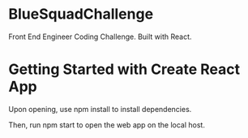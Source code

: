 # BlueSquadChallenge
Front End Engineer Coding Challenge. Built with React.

# Getting Started with Create React App

Upon opening, use npm install to install dependencies.

Then, run npm start to open the web app on the local host.